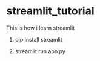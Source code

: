 # streamlit_tutorial

This is how i learn streamlit

1. pip install streamlit

2. streamlit run app.py